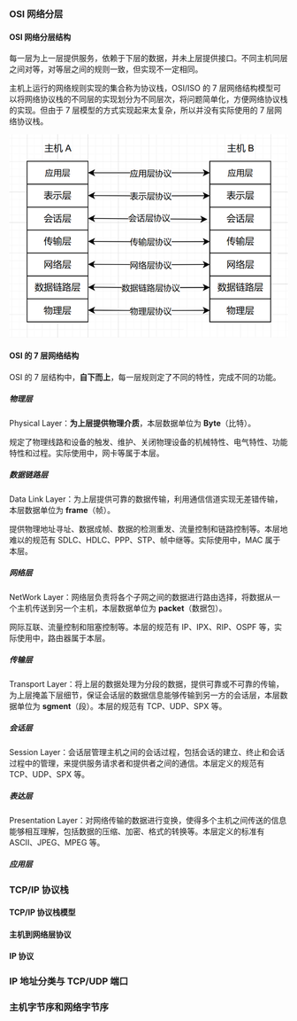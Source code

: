 ### OSI 网络分层

#### OSI 网络分层结构

每一层为上一层提供服务，依赖于下层的数据，并未上层提供接口。不同主机同层之间对等，对等层之间的规则一致，但实现不一定相同。

主机上运行的网络规则实现的集合称为协议栈，OSI/ISO 的 7 层网络结构模型可以将网络协议栈的不同层的实现划分为不同层次，将问题简单化，方便网络协议栈的实现。但由于 7 层模型的方式实现起来太复杂，所以并没有实际使用的 7 层网络协议栈。

![ISO](assets/image-20240703074256066.png)

#### OSI 的 7 层网络结构

OSI 的 7 层结构中，**自下而上**，每一层规则定了不同的特性，完成不同的功能。

##### 物理层

Physical Layer：**为上层提供物理介质**，本层数据单位为 **Byte**（比特）。

规定了物理线路和设备的触发、维护、关闭物理设备的机械特性、电气特性、功能特性和过程。实际使用中，网卡等属于本层。

##### 数据链路层

Data Link Layer：为上层提供可靠的数据传输，利用通信信道实现无差错传输，本层数据单位为 **frame**（帧）。

提供物理地址寻址、数据成帧、数据的检测重发、流量控制和链路控制等。本层地难以的规范有 SDLC、HDLC、PPP、STP、帧中继等。实际使用中，MAC 属于本层。

##### 网络层

NetWork Layer：网络层负责将各个子网之间的数据进行路由选择，将数据从一个主机传送到另一个主机，本层数据单位为 **packet**（数据包）。

网际互联、流量控制和阻塞控制等。本层的规范有 IP、IPX、RIP、OSPF 等，实际使用中，路由器属于本层。

##### 传输层

Transport Layer：将上层的数据处理为分段的数据，提供可靠或不可靠的传输，为上层掩盖下层细节，保证会话层的数据信息能够传输到另一方的会话层，本层数据单位为 **sgment**（段）。本层的规范有 TCP、UDP、SPX 等。

##### 会话层

Session Layer：会话层管理主机之间的会话过程，包括会话的建立、终止和会话过程中的管理，来提供服务请求者和提供者之间的通信。本层定义的规范有 TCP、UDP、SPX 等。

##### 表达层

Presentation Layer：对网络传输的数据进行变换，使得多个主机之间传送的信息能够相互理解，包括数据的压缩、加密、格式的转换等。本层定义的标准有 ASCII、JPEG、MPEG 等。

##### 应用层



### TCP/IP 协议栈

#### TCP/IP 协议栈模型



#### 主机到网络层协议



#### IP 协议



### IP 地址分类与  TCP/UDP 端口





### 主机字节序和网络字节序